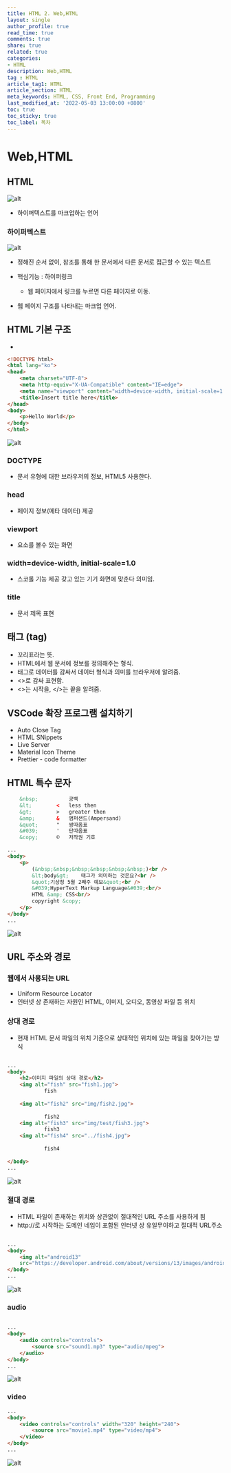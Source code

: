 ```yaml
---
title: HTML 2. Web,HTML
layout: single
author_profile: true
read_time: true
comments: true
share: true
related: true
categories:
- HTML
description: Web,HTML
tag : HTML
article_tag1: HTML
article_section: HTML
meta_keywords: HTML, CSS, Front End, Programming
last_modified_at: '2022-05-03 13:00:00 +0800'
toc: true
toc_sticky: true
toc_label: 목차
---
```


Web,HTML
=========

## HTML

![alt](/assets/images/post/html/7.png)


* 하이퍼텍스트를 마크업하는 언어

### 하이퍼텍스트

![alt](/assets/images/post/html/8.png)


* 정해진 순서 없이, 참조를 통해 한 문서에서 다른 문서로 접근할 수 있는 텍스트
* 핵심기능 : 하이퍼링크
    * 웹 페이지에서 링크를 누르면 다른 페이지로 이동.

* 웹 페이지 구조를 나타내는 마크업 언어.

## HTML 기본 구조

* <!-- 주석으로 설명함 -->

```html
<!DOCTYPE html>     
<html lang="ko">    
<head>              
    <meta charset="UTF-8">
    <meta http-equiv="X-UA-Compatible" content="IE=edge">
    <meta name="viewport" content="width=device-width, initial-scale=1.0">
    <title>Insert title here</title>    
</head>
<body>
    <p>Hello World</p>
</body>
</html>
```

![alt](/assets/images/post/html/9.png)

### DOCTYPE

* 문서 유형에 대한 브라우저의 정보, HTML5 사용한다.

### head

* 페이지 정보(메타 데이터) 제공 

### viewport

* 요소를 볼수 있는 화면

### width=device-width, initial-scale=1.0

* 스코롤 기능 제공 갖고 있는 기기 화면에 맞춘다 의미임.

### title 

* 문서 제목 표현

## 태그 (tag)

* 꼬리표라는 뜻.
* HTML에서 웹 문서에 정보를 정의해주는 형식.
* 태그로 데이터를 감싸서 데이터 형식과 의미를 브라우저에 알려줌.
* <>로 감싸 표현함.
* <>는 시작을, </>는 끝을 알려줌.

## VSCode 확장 프로그램 설치하기

* Auto Close Tag
* HTML SNippets
* Live Server
* Material Icon Theme
* Prettier - code formatter

## HTML 특수 문자

```html
    &nbsp;          공백
    &lt;        <   less then
    &gt;        >   greater then
    &amp;       &   앰퍼샌드(Ampersand)
    &quot;      "   쌍따옴표
    &#039;      '   단따옴표
    &copy;      ©   저작권 기호
```

```html
...
<body>
	<p>
		(&nbsp;&nbsp;&nbsp;&nbsp;&nbsp;&nbsp;)<br />
		&lt;body&gt;	태그가 의미하는 것은요?<br />
		&quot;기상청 5월 2째주 예보&quot;<br />
		&#039;HyperText Markup Language&#039;<br/>
		HTML &amp; CSS<br/>
		copyright &copy;
	</p>
</body>
...
```

![alt](/assets/images/post/html/95.png)


## URL 주소와 경로

### 웹에서 사용되는 URL 

* Uniform Resource Locator
* 인터넷 상 존재하는 자원인 HTML, 이미지, 오디오, 동영상 파일 등 위치

### 상대 경로

* 현재 HTML 문서 파일의 위치 기준으로 상대적인 위치에 있는 파일을 찾아가는 방식

```html

...
<body>
	<h2>이미지 파일의 상대 경로</h2>
	<img alt="fish" src="fish1.jpg">
			fish
			
	<img alt="fish2" src="img/fish2.jpg">
	
			fish2
	<img alt="fish3" src="img/test/fish3.jpg">
			fish3
	<img alt="fish4" src="../fish4.jpg">
	
			fish4
			
</body>
...

```

![alt](/assets/images/post/html/96.png)

### 절대 경로

* HTML 파일이 존재하는 위치와 상관없이 절대적인 URL 주소를 사용하게 됨
* http://로 시작하는 도메인 네임이 포함된 인터넷 상 유일무이하고 절대적 URL주소

```html

...
<body>
	<img alt="android13" 
	src="https://developer.android.com/about/versions/13/images/android-13-hero_720.png">
</body>
...

```

![alt](/assets/images/post/html/97.png)


### audio

```html

...
<body>
	<audio controls="controls">
		<source src="sound1.mp3" type="audio/mpeg">
	</audio>
</body>
...

```

![alt](/assets/images/post/html/98.png)

### video

```html
...
<body>
	<video controls="controls" width="320" height="240">
		<source src="movie1.mp4" type="video/mp4">
	</video>
</body>
...
```

![alt](/assets/images/post/html/99.png)
